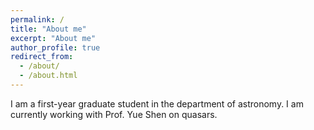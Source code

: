 ```yaml
---
permalink: /
title: "About me"
excerpt: "About me"
author_profile: true
redirect_from:
  - /about/
  - /about.html
---
```

I am a first-year graduate student in the department of astronomy. I am currently working with Prof. Yue Shen on quasars.
